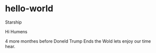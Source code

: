 # hello-world
Starship

Hi Humens

4 more monthes before Doneld Trump Ends the Wold lets enjoy our time hear.
